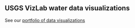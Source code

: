 ##  USGS VizLab water data visualizations

See our [portfolio of data visualizations](https://labs.waterdata.usgs.gov/visualizations/vizlab-home/index.html#/)
